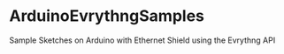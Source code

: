 ArduinoEvrythngSamples
======================

Sample Sketches on Arduino with Ethernet Shield using the Evrythng API
